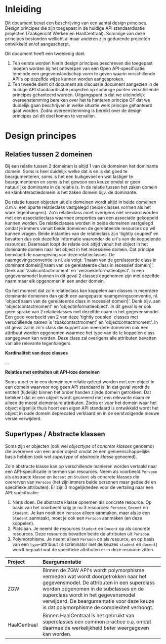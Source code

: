 # Inleiding

Dit document bevat een beschrijving van een aantal design principes. Design principes die zijn toegepast in de huidige API standaardisatie projecten (Zaakgericht Werken en HaalCentraal).
Sommige van deze principes bestonden wellicht al maar anderen zijn gedurende projecten ontwikkeld en/of aangescherpt.

Dit document heeft een tweeledig doel.

1. Ten eerste worden hierin design principes beschreven die toegepast moeten worden bij het ontwerpen van een Open API-specificatie teneinde een gegevenslandschap vorm te geven waarin verschillende API's op dezelfde wijze kunnen worden aangesproken.
2. Ten tweede dient dit document als discussie document aangezien in de huidige API standaardisatie projecten op sommige punten verschillende principes gehanteerd worden.
   Uitgangspunt is dat we uiteindelijk overeenstemming bereiken over het te hanteren principe OF dat we duidelijk gaan beschrijven in welke situatie welk principe gehanteerd gaat worden.
   Zodra overeenstemming is bereikt over de design principes zal dit doel komen te vervallen.

# Design principes

## Relaties tussen 2 domeinen

Bij een relatie tussen 2 domeinen is altijd 1 van de domeinen het dominante domein. 
Soms is heel duidelijk welke dat is en is dat goed te beargumenteren, soms is het een buikgevoel en wat lastiger te beargumenteren en soms is het 
gewoon een keuze omdat er geen natuurlijke dominante in de relatie is. In de relatie tussen het zaken domein en klantinteractiedomein is het zaken 
domein bijv. de dominante.

De relatie tussen objecten uit die domeinen wordt altijd in beide domeinen d.m.v. een aparte relatieclass vastgelegd (beide classes vormen als het ware
tegenhangers). Zo'n relatieclass moet overigens niet verward worden met een associatieclass waarmee properties aan een associatie gekoppeld kunnen worden.
De relatieclasses worden in beide domeinen vastgelegd omdat je immers vanuit beide domeinen de gerelateerde resources op wil kunnen vragen. Beide 
instanties van de relatieclass zijn 'tightly coupled' en bevatten dus ook dezelfde informatie waaronder de uri's van de koppelende resources. 
Daarnaast loopt de relatie ook altijd vanuit het object in het dominante domein naar het object in het recessieve domein. Dat principe beinvloed de 
naamgeving van deze relatieclasses. 
De naamgevingsconventie is nl. als volgt: '[naam van de gerelateerde class in dominant domein][naam van de gerelateerde class in recessief domein]'.
Denk aan 'zaakcontactmoment' en 'verzoekinformatieobject'. In een gegevensmodel kunnen in dit geval 2 classes opgenomen zijn met dezelfde naam maar elk 
opgenomen in een ander domein.

Op het moment dat zo'n relatieclass kan koppelen aan classes in meerdere dominante domeinen dan geldt een aangepaste naamgevingsconventie, nl. 
'object[naam van de gerelateerde class in recessief domein]'. Denk bijv. aan 'objectcontactmoment' en 'objectinformatieobject'. In dit geval is er ook 
geen sprake van 2 relatieclasses met dezelfde naam in het gegevensmodel. Een goed voorbeeld van 2 van deze 'tightly coupled' classes met verschillende
namen is 'zaakcontactmoment' en 'objectcontactmoment'. In dit geval zal in zo'n class die koppelt aan meerdere domeinen ook een attribuut worden opgenomen 
waarmee het type van de te koppelen class aangegeven kan worden. Deze class zal overigens alle attributen bevatten van alle relevante tegenhangers.

**Kardinaliteit van deze classes**

... 

**Relaties met entiteiten uit API-loze domeinen**

Soms moet er in een domein een relatie gelegd worden met een object in een domein waarvoor nog geen API standaard is.
In dat geval wordt de entiteit (tijdelijk) binnen het onder handen zijnde domein getrokken. Dat betekent dat er een object wordt gecreeerd met een
relevante naam en alleen de meest elementaire attributen. Zodra er voor het domein waar het object eigenlijk thuis hoort een eigen API standaard is 
ontwikkeld wordt het object in oude domein deprecated verklaard en in de eerstvolgende nieuwe versie verwijderd.

## Supertypes / Abstracte klassen

Soms zijn er objecten (ook wel *objecttype* of *concrete klasses* genoemd) die overerven van een ander object omdat ze een gemeenschappelijke basis hebben (ook wel *supertype* of *abstracte klasse* genoemd).

Zo'n abstracte klasse kan op verschillende manieren worden vertaald naar een API-specificatie in termen van resources. Neem als voorbeeld `Persoon` als abstracte klasse en `Docent` en `Student` als concrete klasses die overerven van `Persoon` (het zijn immers beide personen maar gedeelde en specifieke attributen). Er zijn 3 mogelijkheden voor de vertaling naar een API-specificatie:

1. Niets doen. De abstracte klasse opnemen als concrete resource. Op basis van het voorbeeld krijg je nu 3 resources: `Persoon`, `Docent` en `Student`. Je kan nooit een `Persoon` alleen aanmaken, maar als je een `Student` aanmaakt, moet je ook een `Persoon` aanmaken (en deze koppelen).
2. Platslaan. Je neemt de resources `Student` en `Docent` op als concrete resources. Deze resources bevatten beide de attributen uit `Persoon`.
3. Polymorphisme. Je neemt alleen `Persoon` op als resource, en op basis van een `type`-attribuut (discriminator met de keuzes `student` en `docent`) wordt bepaald wat de specifieke attributen er in deze resource zitten.

| Project | Beargumentatie |
|:------- |:-------------- |
| ZGW | Binnen de ZGW API's wordt polymorphisme vermeden wat wordt doorgetrokken naar het gegevensmodel. De attributen in een superclass worden opgenomen in de subclasses en de superclass wordt in het gegevensmodel verwijderd. De beargumentatie voor deze keuze is dat polymorphisme de complexiteit verhoogt. |
| HaalCentraal | Binnen HaalCentraal is het gebruikt van superclasses een common practice o.a. omdat daarmee de werkelijkheid beter weergegeven kan worden. |
